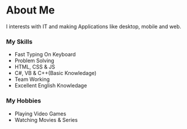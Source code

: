 # About Me

I interests with IT and making Applications like desktop, mobile and web.

### My Skills

- Fast Typing On Keyboard
- Problem Solving 
- HTML, CSS & JS
- C#, VB & C++(Basic Knowledage)
- Team Working
- Excellent English Knowledage

### My Hobbies

- Playing Video Games
- Watching Movies & Series

<!--
**AsemAbuOthman/AsemAbuOthman** is a ✨ _special_ ✨ repository because its `README.md` (this file) appears on your GitHub profile.

Here are some ideas to get you started:

- 🔭 I’m currently working on ...
- 🌱 I’m currently learning ...
- 👯 I’m looking to collaborate on ...
- 🤔 I’m looking for help with ...
- 💬 Ask me about ...
- 📫 How to reach me: ...
- 😄 Pronouns: ...
- ⚡ Fun fact: ...
-->
